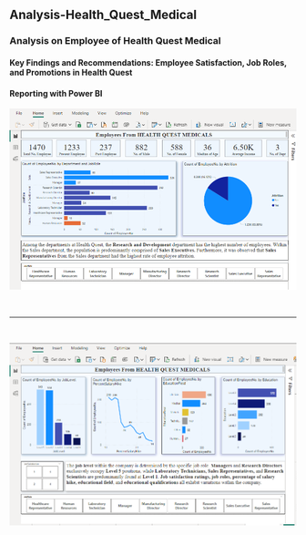 <h2>Analysis-Health_Quest_Medical</h2>
<h3>Analysis on Employee of Health Quest Medical</h3>

<h4>Key Findings and Recommendations: Employee Satisfaction, Job Roles, and Promotions in Health Quest</h4>
<h4>Reporting with Power BI</h4>

![My Image](assets/img2.png)

<br>
<hr>
<br>

![My Image](assets/img1.png)
<br>
<br>




